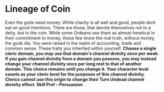 Lineage of Coin
===============

Even the gods need money. While charity is all well and good, people dont eat on good intentions. There are those, that devote themselves not to a deity, but to the coin. While some Ordeans see them as almost heretical in their commitment to money, these few know the real truth, without money, the gods die.  You were raised in the realm of accounting, trade and common sense. These traits you inherited within yourself.  **Choose a single cleric domain, you may use that domain's channel divinity once per week. If you gain channel divinity from a domain you possess, you may instead change your channel divinity once per long rest to that of another domain. This choice remains until you change it. Your character level counts as your cleric level for the purposes of this channel divinity. Clerics cannot use this origin to change their Turn Undead channel divinity effect.  Skill Prof – Persuasion**
